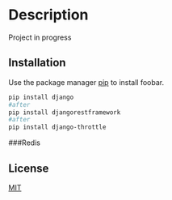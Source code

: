 # Description

Project in progress

## Installation

Use the package manager [pip](https://pip.pypa.io/en/stable/) to install foobar.

```bash
pip install django
#after
pip install djangorestframework
#after
pip install django-throttle
```
###Redis


## License
[MIT](https://choosealicense.com/licenses/mit/)
